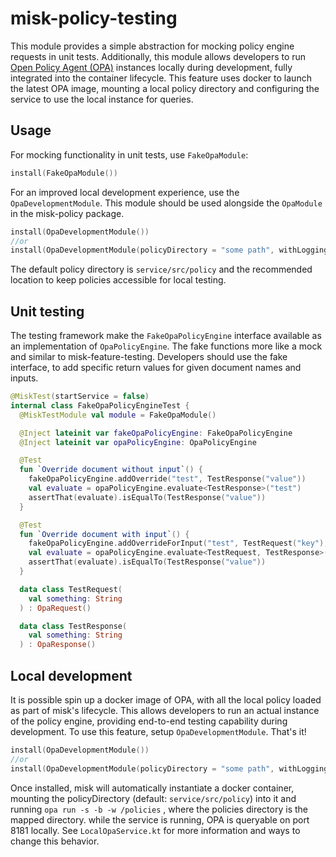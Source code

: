# misk-policy-testing

This module provides a simple abstraction for mocking policy engine requests in unit tests.
Additionally, this module allows developers to run [Open Policy Agent (OPA)](https://www.openpolicyagent.org/docs/latest/) instances locally during development, fully integrated into the container lifecycle.
This feature uses docker to launch the latest OPA image, mounting a local policy directory and configuring the service to use the local instance for queries.

## Usage

For mocking functionality in unit tests, use `FakeOpaModule`:

```kotlin
install(FakeOpaModule())
```

For an improved local development experience, use the `OpaDevelopmentModule`.
This module should be used alongside the `OpaModule` in the misk-policy package.

```kotlin
install(OpaDevelopmentModule())
//or
install(OpaDevelopmentModule(policyDirectory = "some path", withLogging = true))
```

The default policy directory is `service/src/policy` and the recommended location to keep policies accessible for local testing.

## Unit testing

The testing framework make the `FakeOpaPolicyEngine` interface available as an implementation of `OpaPolicyEngine`.
The fake functions more like a mock and similar to misk-feature-testing.
Developers should use the fake interface, to add specific return values for given document names and inputs.

```kotlin
@MiskTest(startService = false)
internal class FakeOpaPolicyEngineTest {
  @MiskTestModule val module = FakeOpaModule()

  @Inject lateinit var fakeOpaPolicyEngine: FakeOpaPolicyEngine
  @Inject lateinit var opaPolicyEngine: OpaPolicyEngine

  @Test
  fun `Override document without input`() {
    fakeOpaPolicyEngine.addOverride("test", TestResponse("value"))
    val evaluate = opaPolicyEngine.evaluate<TestResponse>("test")
    assertThat(evaluate).isEqualTo(TestResponse("value"))
  }

  @Test
  fun `Override document with input`() {
    fakeOpaPolicyEngine.addOverrideForInput("test", TestRequest("key"), TestResponse("value"))
    val evaluate = opaPolicyEngine.evaluate<TestRequest, TestResponse>("test", TestRequest("key"))
    assertThat(evaluate).isEqualTo(TestResponse("value"))
  }

  data class TestRequest(
    val something: String
  ) : OpaRequest()

  data class TestResponse(
    val something: String
  ) : OpaResponse()
```

## Local development

It is possible spin up a docker image of OPA, with all the local policy loaded as part of misk's lifecycle.
This allows developers to run an actual instance of the policy engine, providing end-to-end testing capability during development.
To use this feature, setup `OpaDevelopmentModule`.
That's it!

```kotlin
install(OpaDevelopmentModule())
//or
install(OpaDevelopmentModule(policyDirectory = "some path", withLogging = true))
```

Once installed, misk will automatically instantiate a docker container, mounting the policyDirectory (default: `service/src/policy`) into it and running `opa run -s -b -w /policies` , where the policies directory is the mapped directory.
while the service is running, OPA is queryable on port 8181 locally.
See `LocalOpaService.kt` for more information and ways to change this behavior.
